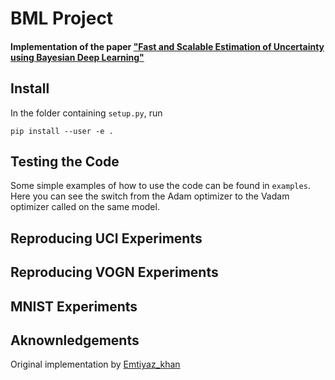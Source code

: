# BML Project
#### Implementation of the paper ["Fast and Scalable Estimation of Uncertainty using Bayesian Deep Learning"](https://arxiv.org/abs/1806.04854)

## Install

In the folder containing `setup.py`, run
```
pip install --user -e .
```

## Testing the Code

Some simple examples of how to use the code can be found in `examples`. Here you can see the switch from the Adam optimizer to the Vadam optimizer called on the same model.

## Reproducing UCI Experiments


## Reproducing VOGN Experiments


## MNIST Experiments

## Aknownledgements
Original implementation by [Emtiyaz_khan](github.com/emtiyaz/vadam)
